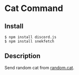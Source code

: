 # Cat Command


## Install

```
$ npm install discord.js
$ npm install snekfetch
```


## Description

Send random cat from [random.cat](https://random.cat/meow).
